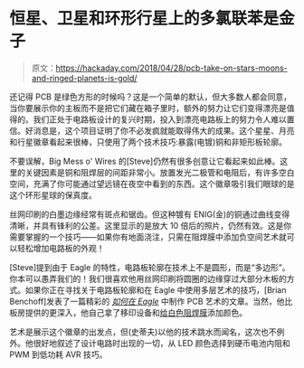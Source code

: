 # 恒星、卫星和环形行星上的多氯联苯是金子

> 原文：<https://hackaday.com/2018/04/28/pcb-take-on-stars-moons-and-ringed-planets-is-gold/>

还记得 PCB 是绿色方形的时候吗？这是一个简单的默认，但大多数人都会同意，当你要展示你的主板而不是把它们藏在箱子里时，额外的努力让它们变得漂亮是值得的。我们正处于电路板设计的复兴时期，投入到漂亮电路板上的努力令人难以置信。好消息是，这个项目证明了你不必发疯就能取得伟大的成果。这个星星、月亮和行星徽章看起来很棒，只使用了两个技术技巧:暴露(电镀)铜和非矩形板轮廓。

不要误解，Big Mess o' Wires 的[Steve]仍然有很多创意让它看起来如此棒。这里的关键因素是铜和阻焊层的间距非常小。放置发光二极管和电阻后，有许多空白空间，充满了你可能通过望远镜在夜空中看到的东西。这个徽章吸引我们眼球的是这个环形星球的保真度。

丝网印刷的白墨边缘经常有斑点和锯齿。但这种镀有 ENIG(金)的铜通过曲线变得清晰，并具有锋利的公差。这里显示的是放大 10 倍后的照片，仍然有效。这是你需要掌握的一个技巧——如果你有地面浇注，只需在阻焊膜中添加负空间艺术就可以轻松增加电路板的外观！

[Steve]提到由于 Eagle 的特性，电路板轮廓在技术上不是圆形，而是“多边形”。你本可以愚弄我们的！我们很喜欢他用丝网印刷将圆圈的边缘穿过大部分木板的方式。如果你正在寻找关于电路板轮廓和在 Eagle 中使用多层艺术的技巧，[Brian Benchoff]发表了一篇精彩的 [*如何在 Eagle*](https://hackaday.com/2017/08/30/how-to-do-pcb-art-in-eagle/) 中制作 PCB 艺术的文章。当然，他比板房提供的更深入，他自己拿了移印设备和[给白色阻焊膜](https://hackaday.com/2018/02/26/successful-experiments-in-multicolor-circuit-boards/)添加颜色。

艺术是展示这个徽章的出发点，但(史蒂夫)以他的技术跳水而闻名，这次也不例外。他很好地叙述了设计电路时出现的一切，从 LED 颜色选择到硬币电池内阻和 PWM 到低功耗 AVR 技巧。